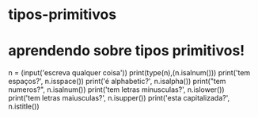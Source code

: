# tipos-primitivos
# aprendendo sobre tipos primitivos!
n = (input('escreva qualquer coisa'))
print(type(n),(n.isalnum()))
print('tem espaços?', n.isspace())
print('é alphabetic?', n.isalpha())
print("tem numeros?", n.isalnum())
print('tem letras minusculas?', n.islower())
print('tem letras maiusculas?', n.isupper())
print('esta capitalizada?', n.istitle())
